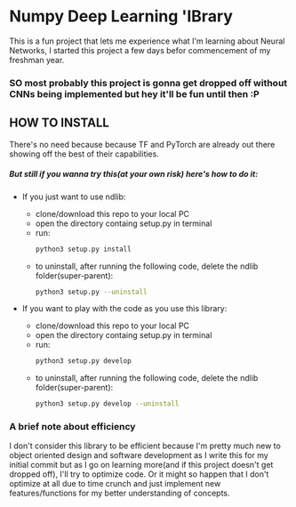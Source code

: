 # Numpy Deep Learning 'IBrary

This is a fun project that lets me experience what I'm learning about Neural Networks, I started this project a few days befor commencement of my freshman year.



### SO most probably this project is gonna get dropped off without CNNs being implemented but hey it'll be fun until then :P



## HOW TO INSTALL
There's no need because because TF and PyTorch are already out there showing off the best of their capabilities.
##### But still if you wanna try this(at your own risk) here's how to do it:
- If you just want to use ndlib:
    - clone/download this repo to your local PC
    - open the directory containg setup.py in terminal
    - run:
        ```bash
        python3 setup.py install
        ```
    - to uninstall, after running the following code, delete the ndlib folder(super-parent):
        ```bash
        python3 setup.py --uninstall
        ```

- If you want to play with the code as you use this library:
    - clone/download this repo to your local PC
    - open the directory containg setup.py in terminal
    - run:
        ```bash
        python3 setup.py develop
        ````
    - to uninstall, after running the following code, delete the ndlib folder(super-parent):
        ```bash
        python3 setup.py develop --uninstall
        ````

### A brief note about efficiency
I don't consider this library to be efficient because I'm pretty much new to object oriented design and software development as I write this for my initial commit but as I go on learning more(and if this project doesn't get dropped off), I'll try to optimize code. Or it might so happen that I don't optimize at all due to time crunch and just implement new features/functions for my better understanding of concepts.
